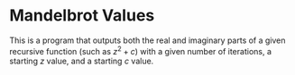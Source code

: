# Mandelbrot Values
This is a program that outputs both the real and imaginary parts of a given recursive function (such as $z^{2}+c$) with a given number of iterations, a starting $z$ value, and a starting $c$ value.
